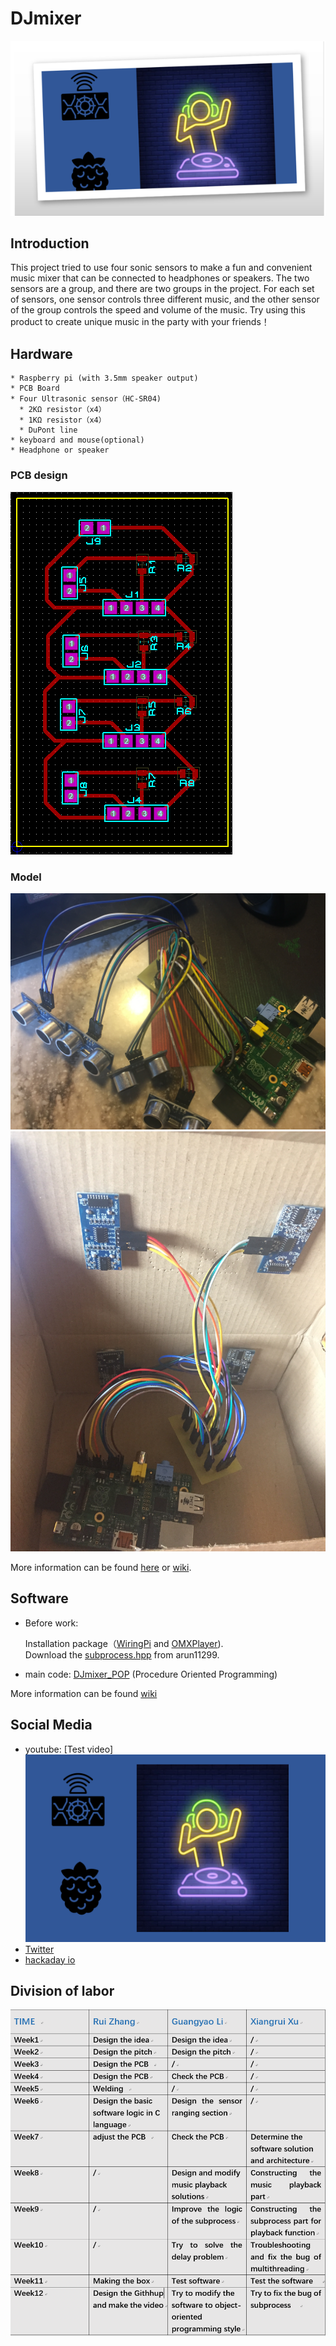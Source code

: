 # DJmixer
[![video](  https://github.com/GuangyaoLI/DJmixer/blob/master/DJmixer.png)](https://www.youtube.com/watch?v=tp2C-s11dhI)

Introduction
-----
This project tried to use four sonic sensors to make a fun and convenient music mixer that can be connected to headphones or speakers. 
The two sensors are a group, and there are two groups in the project. 
For each set of sensors,
one sensor controls three different music, and the other sensor of the group controls the speed and volume of the music.
Try using this product to create unique music in the party with your friends！

Hardware
-----
```
* Raspberry pi (with 3.5mm speaker output)
* PCB Board
* Four Ultrasonic sensor（HC-SR04)
  * 2KΩ resistor（x4）
  * 1KΩ resistor（x4）
  * DuPont line
* keyboard and mouse(optional)
* Headphone or speaker
```
### PCB design
![](https://github.com/GuangyaoLI/DJmixer/blob/master/hardware/layout.png)

### Model
![](https://github.com/GuangyaoLI/DJmixer/blob/master/img/Initial_model.jpg)
![](https://github.com/GuangyaoLI/DJmixer/blob/master/img/Inside_%20box.jpg)

More information can be found [here](https://github.com/GuangyaoLI/DJmixer/tree/master/hardware) or [wiki](https://github.com/GuangyaoLI/DJmixer/wiki/Hardware).

Software
-----

* Before work:

    Installation package（[WiringPi](http://wiringpi.com/download-and-install/) and [OMXPlayer](https://www.raspberrypi.org/documentation/raspbian/applications/omxplayer.md)).     
    Download the [subprocess.hpp](https://github.com/arun11299/cpp-subprocess) from arun11299.

* main code: [DJmixer_POP](https://github.com/GuangyaoLI/DJmixer/tree/master/source%20code/DJmixer_POP) (Procedure Oriented Programming)

More information can be found [wiki](https://github.com/GuangyaoLI/DJmixer/wiki/Software)

Social Media
-----
* youtube: [Test video]
[![video](  https://github.com/GuangyaoLI/DJmixer/blob/master/img/introduction.png)](https://www.youtube.com/watch?v=tp2C-s11dhI)
* [Twitter](https://twitter.com/UofGd?lang=en)
* [hackaday io](https://hackaday.io/project/164857-djmixer)

Division of labor
-----
![Image text](https://github.com/GuangyaoLI/DJmixer/blob/master/img/schedule.png)



